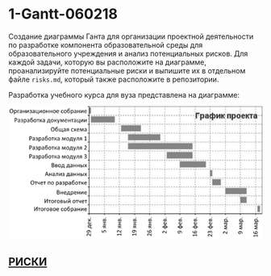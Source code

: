 # 1-Gantt-060218

Создание диаграммы Ганта для организации проектной деятельности по разработке компонента образовательной среды для образовательного учреждения и анализ потенциальных рисков. Для каждой задачи, которую вы расположите на диаграмме, проанализируйте потенциальные риски и выпишите их в отдельном файле `risks.md`, который также расположите в репозитории.

Разработка учебного курса для вуза представлена на диаграмме:

![Diagram](https://github.com/ctel-prj-mng/1-gantt-60218-Kunica97/blob/master/%D0%93%D0%90%D0%9D%D0%A2.png)

## [РИСКИ](https://github.com/ctel-prj-mng/1-gantt-60218-Kunica97/blob/master/risks.md)
